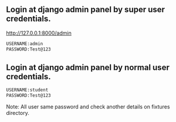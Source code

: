 ## Login at django admin panel by super user credentials.
http://127.0.0.1:8000/admin

```sh
USERNAME:admin
PASSWORD:Test@123
```

## Login at django admin panel by normal user credentials.

```sh
USERNAME:student
PASSWORD:Test@123
```

Note: All user same password and check another details on fixtures directory.
